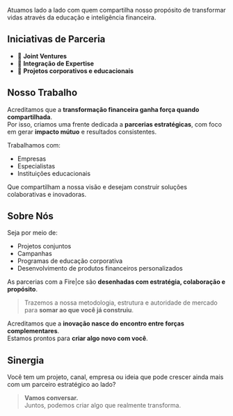 Atuamos lado a lado com quem compartilha nosso propósito de transformar vidas através da educação e inteligência
financeira.

## Iniciativas de Parceria

- 🤝 **Joint Ventures**
- 🧠 **Integração de Expertise**
- 🏫 **Projetos corporativos e educacionais**

## Nosso Trabalho

Acreditamos que a **transformação financeira ganha força quando compartilhada**.  
Por isso, criamos uma frente dedicada a **parcerias estratégicas**, com foco em gerar **impacto mútuo** e resultados
consistentes.

Trabalhamos com:

- Empresas
- Especialistas
- Instituições educacionais

Que compartilham a nossa visão e desejam construir soluções colaborativas e inovadoras.

## Sobre Nós

Seja por meio de:

- Projetos conjuntos
- Campanhas
- Programas de educação corporativa
- Desenvolvimento de produtos financeiros personalizados

As parcerias com a Fire|ce são **desenhadas com estratégia, colaboração e propósito**.

> Trazemos a nossa metodologia, estrutura e autoridade de mercado para **somar ao que você já construiu**.

Acreditamos que a **inovação nasce do encontro entre forças complementares**.  
Estamos prontos para **criar algo novo com você**.

## Sinergia

Você tem um projeto, canal, empresa ou ideia que pode crescer ainda mais com um parceiro estratégico ao lado?

> **Vamos conversar.**  
> Juntos, podemos criar algo que realmente transforma.
